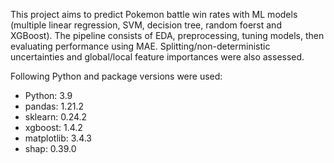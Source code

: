 This project aims to predict Pokemon battle win rates with ML models (multiple linear regression, SVM, decision tree, random foerst and XGBoost). The pipeline consists of EDA, preprocessing, tuning models, then evaluating performance using MAE. Splitting/non-deterministic uncertainties and global/local feature importances were also assessed.

Following Python and package versions were used:
- Python: 3.9
- pandas: 1.21.2
- sklearn: 0.24.2
- xgboost: 1.4.2
- matplotlib: 3.4.3
- shap: 0.39.0

